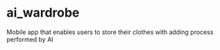 # ai_wardrobe
Mobile app that enables users to store their clothes with adding process performed by AI
